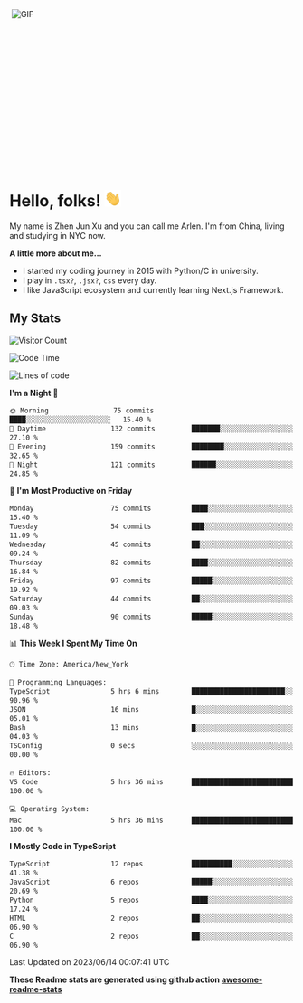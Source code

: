 <img align="right" alt="GIF" src="https://media.giphy.com/media/xUA7bdpLxQhsSQdyog/giphy.gif" width="500" height="320" />

# Hello, folks! <img src="https://raw.githubusercontent.com/arlenxuzj/arlenxuzj/master/assets/wave.gif" width="30px">

My name is Zhen Jun Xu and you can call me Arlen. I'm from China, living and studying in NYC now.

**A little more about me...**

 - I started my coding journey in 2015 with Python/C in university.
 - I play in `.tsx?`, `.jsx?`, `css` every day.
 - I like JavaScript ecosystem and currently learning Next.js Framework.

## My Stats

![Visitor Count](https://komarev.com/ghpvc/?username=arlenxuzj&color=blue&label=Profile+Views)

<!--START_SECTION:waka-->
![Code Time](http://img.shields.io/badge/Code%20Time-3%2C312%20hrs%2059%20mins-blue)

![Lines of code](https://img.shields.io/badge/From%20Hello%20World%20I%27ve%20Written-841.2%20thousand%20lines%20of%20code-blue)

**I'm a Night 🦉** 

```text
🌞 Morning                75 commits          ████░░░░░░░░░░░░░░░░░░░░░   15.40 % 
🌆 Daytime                132 commits         ███████░░░░░░░░░░░░░░░░░░   27.10 % 
🌃 Evening                159 commits         ████████░░░░░░░░░░░░░░░░░   32.65 % 
🌙 Night                  121 commits         ██████░░░░░░░░░░░░░░░░░░░   24.85 % 
```
📅 **I'm Most Productive on Friday** 

```text
Monday                   75 commits          ████░░░░░░░░░░░░░░░░░░░░░   15.40 % 
Tuesday                  54 commits          ███░░░░░░░░░░░░░░░░░░░░░░   11.09 % 
Wednesday                45 commits          ██░░░░░░░░░░░░░░░░░░░░░░░   09.24 % 
Thursday                 82 commits          ████░░░░░░░░░░░░░░░░░░░░░   16.84 % 
Friday                   97 commits          █████░░░░░░░░░░░░░░░░░░░░   19.92 % 
Saturday                 44 commits          ██░░░░░░░░░░░░░░░░░░░░░░░   09.03 % 
Sunday                   90 commits          █████░░░░░░░░░░░░░░░░░░░░   18.48 % 
```


📊 **This Week I Spent My Time On** 

```text
🕑︎ Time Zone: America/New_York

💬 Programming Languages: 
TypeScript               5 hrs 6 mins        ███████████████████████░░   90.96 % 
JSON                     16 mins             █░░░░░░░░░░░░░░░░░░░░░░░░   05.01 % 
Bash                     13 mins             █░░░░░░░░░░░░░░░░░░░░░░░░   04.03 % 
TSConfig                 0 secs              ░░░░░░░░░░░░░░░░░░░░░░░░░   00.00 % 

🔥 Editors: 
VS Code                  5 hrs 36 mins       █████████████████████████   100.00 % 

💻 Operating System: 
Mac                      5 hrs 36 mins       █████████████████████████   100.00 % 
```

**I Mostly Code in TypeScript** 

```text
TypeScript               12 repos            ██████████░░░░░░░░░░░░░░░   41.38 % 
JavaScript               6 repos             █████░░░░░░░░░░░░░░░░░░░░   20.69 % 
Python                   5 repos             ████░░░░░░░░░░░░░░░░░░░░░   17.24 % 
HTML                     2 repos             ██░░░░░░░░░░░░░░░░░░░░░░░   06.90 % 
C                        2 repos             ██░░░░░░░░░░░░░░░░░░░░░░░   06.90 % 
```




 Last Updated on 2023/06/14 00:07:41 UTC
<!--END_SECTION:waka-->

**These Readme stats are generated using github action [awesome-readme-stats](https://github.com/anmol098/waka-readme-stats)**

